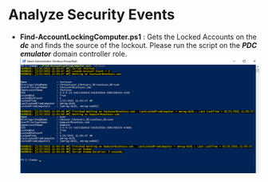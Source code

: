 # Analyze Security Events 

- **Find-AccountLockingComputer.ps1** : Gets the Locked Accounts on the ***dc*** and finds the source of the lockout. Please run the script on the ***PDC emulator*** domain controller role.
![Example](./images/FindAccountLockingComputer.png)
